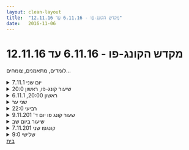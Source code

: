 ```yaml
---
layout: clean-layout
title:  "מקדש הקונג-פו - 6.11.16 עד 12.11.16"
date:   2016-11-06
---
```

# מקדש הקונג-פו - 6.11.16 עד 12.11.16 
לומדים, מתאמנים, צומחים...

<details>
                    <summary>יום שני 7.11.1</summary>
                    זמן מקדים - 12 דקות איכות טובה, מדיטציה<br> משתתפים: יואב, רמי,&nbsp;&nbsp;&nbsp;&nbsp;מיקום: גינת דובנוב<br> שדרוג עבודה עם הקרקע - יצירת תרגולת 10 לתרגול מהנה של גלגולים, לחוות את הקרקע דרך הגב, באופנים שונים.<br> יישום העקרון של התקדמות עדינה בשילוב עם עקרון הרציפות על ידי מתן זמן לעצמי להעמיק את העבודה כפי שנדרש מתוך קשב, והנאה.<br> הרשיתי לעצמי לתרגל מתן הנחיות מהירות ואחר כך לתקן או לדייק את ההנחיה, טכניקה אחרת ושונה מלהעניק לעצמי זמן. <br> יישום עקרון הרציפות בתרגילים, חיבור טוב לאזור האגן, עבודה עדינה עם כל הצירופים, הסיבובים וההשפעה שלהם על איכות וטווח התנועה. שילוב של העבודה והתחושה החדשה של האגן עם היציבה החדשה של אזור החזה. <br> תרגול גמישות מתוך מיקוד באזור האגן, קשב מחודש לאזור גב תחתון.<br> בדיקה של העבודה עם הפרטנר שלי לשיעור - סימונים עדינים בעזרת בעיטות, עבודה עם יד אחת לפלג גוף עליון,<br> סיום שיעור 08:15
                  </details><details>
                    <summary>שיעור קונג-פו, ראשון 20:0</summary>
                    תכנות המערכת לטובת הגשמת מטרות (רצונות, דמיון, ראויות, סיפוק, בטחון עצמי)<br> <br> עבודה עם דימויים נעימים<br> <br> תרגולים תנועתיים כמו בעיטות בקפיצה, תרגילי יציבות, עמידות ידיים<br> <br> יצירת התכוונות לשבוע יעיל, מדוייק ונעים.<br> <br> תודה<br>
                  </details><details>
                    <summary>ראשון 20:00, 6.11.1</summary>
                    הועבר ע&quot;י בועז ש.<br> השתתפו גם יניב ועופר<br> <br> חימום עם עופר, בהנחייתו. דגש שהתרגול יהיה נעים.<br> תרגול בעיטות בזוגות.<br> יד חומקת.<br> רגל קדמית בעמידה מול פרטנר, נסיון להגיע לכתף.<br> בחירת תחום בחיי, לראות איפה אני רוצה להיות עם זה בעוד תקופה כלשהי לבחירתי. לדמיין את זה קורה.<br> לדמיין את המשך הערב... גם כולל מחר... המשך השבוע.<br> חיפוש והתבוננות לכיוון שנעים להסתכל.<br> לחפש את השקט מסביבי... ואחר כך בתוכי<br> הרגשת הנשימה<br>
                  </details><details>
                    <summary>שני ער</summary>
                    עיליי, ישי, אלון, מיכל ושיר<br> <br> עקבות:<br> יותר סגור בשמירת פנים<br> להיות מודע את הכוחות הפעילים בי בזמן קרב סימונים<br> העונג והכיף שבמתיחת הגוף והאלסטיות שלו<br> לכוונן את עצמי אל סכומי כסף גדולים יותר<br> להתבונן אל תקופה עתידית כלשהי, לזהות מה הולך לקרות בה אם לא אעשה שום דבר מיוחד, לראות מה הייתי רוצה שיהיה בה, ואז לזהות מה אסא צריך כדי שדברים אלו באמת ייקרו.<br> <br> תודה!!<br> <br> <br>
                  </details><details>
                    <summary>רביעי 22:0</summary>
                    שמואל, אסא, ריב, שיר<br> <br> עקבות:<br> לעשות קרב כשאני באנרגיה מאוד עייפה וחדלונית, להתמסר, לעבוד עם זה. איזה יופי. <br> <br> אמנות התנועה נפתחת. תנועות שונות והאפקטים שלהם עלי. תרגיל חיצוני + הנחיה פנימית.<br> <br> סביבת עבודה לשיפור בריאות ולריפווי: אחד עומד בסיס ואחד נשען בצורות שונות. שניהם משתמשים בזה כדי להעצים בריאות ולהירפא. <br> <br> שיעור מופלא<br> תודה!!<br>
                  </details><details>
                    <summary>שעור קונג פו יום ד' 9.11.201</summary>
                    השתתפו: אינגריד, תרצה, דרור, יואב<br> <br> הגעתי בזמן (יש!).<br> באתי עם הרצון להיות פתוחה יותר מאי פעם לקלוט מה מנסה להגיע אלי.<br> כשעמדתי בצומת התחלתי באוטומטיות לחצות את הכביש כדי להמתין במקום הרגיל, ליד התאטרון, אבל אז נזכרתי בכל הפעמים שבן אמר שנקודת המפגש היא בכל אחת מ-4 הנקודות של הצומת והרגשתי רצון להמתין הפעם בצד השני של הכביש, ליד מגדל המשרדים. לרגע היה נדמה לי שהנה אני משתחררת מהצורך בנוכחות אנשים נוספים מבין התלמידים, אבל מיד כשראיתי את התרצה שכנעתי אותה לבוא איתי לנקודת המתנה החלופית.<br> דרור הגיע וראה אותנו והחליט להישאר בנקודה הרגילה.<br> <br> יואב הגיע ובשעה 6:50 הוא נופף לעברנו בידו וסימן לנו שנצטרף אליו ולדרור כדי להתחיל את השיעור.<br> הייתה לי תחושה שגם יואב ביקש לתפוס משהו חדש. הוא נתן לנו הנחיה שעוד לא שמעתי ממנו, משהו חדש. היה לי יחסית קל להתחבר אליה. אני לא זוכרת את תוכנה אבל זוכרת שזה דיבר אלי והתחברתי לזה ללא קושי. זה היה משהו כמו להיות נוכח בתוך הגוף.<br> עלינו במדרגות לצד האחורי של המוזיאון אבל משם ירדנו לגינת דובנוב.<br> <br> אחרי כמה זמן של תרגול חופשי שמתי לב שבן התיישב לא רחוק מאיתנו.<br> כשבן הצטרף אלינו הוא אמר משהו ושמתי לב ששמעתי אך לא הבנתי מה הוא אמר. ראיתי שההרגל שלי הוא לעשות כאילו הבנתי ולנסות להבין משאר המשתתפים מה עומדים לעשות. אז התעשתי ואמרתי בקול רם: &quot;בן, לא הבנתי מה אמרת&quot;. הייתה השהייה בין הרגע שבו הבנתי שלא שמעתי לבין הרגע שבו חילצתי את עצמי מהתגובה הרגילה שלי. בן שם לב לזה ושיבח אותי על כך. זה היה כיף לקבל כזה חיזוק ושיש מישהו שרואה אותי!<br> אז הבנתי משהו שכבר מזמן ידעתי, אבל רק ברמה המופשטת. באותו הרגע ממש הרגשתי את זה בגוף: אין קשר בין קשב לשמיעה. הבנתי שאני יכולה להרפות מהמאמץ שלי להסוות את קשיי השמיעה שלי ושזה לא קשור ליכולת הקשב שלי. היה משהו משחרר בתובנה הזו. כיף. <br> בהמשך השיעור בן הנחה אותי להמשיך את השיעור שלי ושל תרצה כרצוני בכל מקום שאני חפצה בו. המשכנו בתרגול חופשי. ידעתי שארצה לסיים את השיעור בקפה ארומה. כך גם עשינו. שם שיתפתי את תרצה לגבי התובנות החדשות שלי מהשיעור. <br> <br> היה עוד דבר שניסה להגיע אלי אבל התקשיתי מעט לקלוט אותו: לאפשר לזה להגיע. שמתי לב שכשעוברות יותר מכמה שניות מבלי שיש לי בהירות מה לעשות הלאה, אני נלחצת וחשה שה&quot;שעון מתקתק&quot; ואני חייבת לעשות משהו, לא משנה מה. כאן השתדלתי להימנע מזה וזה השאיר אותי בתחושה של חלל ריק, מעט מפחיד ומלחיץ.
                  </details><details>
                    <summary>שיעור ביום שב</summary>
                    <br> לאחר קושי טכני להכנס לכאן,<br> אני חווה קושי (התנגדות) לספר על השיעור.<br> אנקוט בשיטת הורדת הסטנדרטים אספר על 3 דברים מעניינים שהיו לי:<br> <br> 1. תרגיל שבו ממקדים את הקשב באבר מסויים בגוף<br> 2. תרגילים של יציבות בעמידה ובזמן קפיצה<br> 3. ניסיון להיזכר בשיעור קודם ולעבוד בהשראתו
                  </details><details>
                    <summary>קונגפו שני 7.11.201</summary>
                    מממממ מנחה את עצמי, שיר, אלון וישי (ולהם מתחילה את השיעור)<br> הולכים ונהנים<br> <br> מנחה אותנו בעבודת גוף ומילים של חיקוי<br> היה ממש כיף ש-3 מחקים אחד<br> אני הייתי מדריך ריצה, בעלת יוטיוב מצליח, ועוד.<br> <br> היה שיעור נהדר<br> <br> אחריו ישבתי עם שיר בסעדה מול הים שליד. זה היה תענוג.<br>
                  </details><details>
                    <summary>שלישי 9:0</summary>
                    משתתפים: טל, אסא<br> <br> עקבות: <br> לזהות את החיים שאני, לזהות שאני מחזיק את הגוף הזה חי, ליהנות מהחיים שאני<br> לזהות מה מתוכנן להתרחש היום פחות או יותר אם לא אשנה שום דבר, להשתמש ברגע הזה כדי לשנות משהו<br> לחקור את הגוף והתנועה שלו<br> שרשראות/רכבות פיזיות<br> &quot;להתפוצץ לתנועה&quot; (מ-0 ל-100) <br> <br> שיעור כיפי לאללה<br> תודה!!<br>
                  </details><a href="javascript:history.back()">בית</a>
